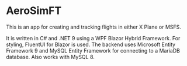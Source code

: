 # AeroSimFT
This is an app for creating and tracking flights in either X Plane or MSFS.

It is written in C# and .NET 9 using a WPF Blazor Hybrid Framework. For styling, FluentUI for Blazor is used. The backend uses Microsoft Entity Framework 9 and MySQL Entity Framework for connecting to a MariaDB database. Also works with MySQL 8.